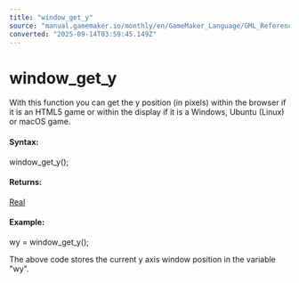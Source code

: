 ```yaml
---
title: "window_get_y"
source: "manual.gamemaker.io/monthly/en/GameMaker_Language/GML_Reference/Cameras_And_Display/The_Game_Window/window_get_y.htm"
converted: "2025-09-14T03:59:45.149Z"
---
```


# window\_get\_y

With this function you can get the y position (in pixels) within the browser if it is an HTML5 game or within the display if it is a Windows, Ubuntu (Linux) or macOS game.

#### Syntax:

window\_get\_y();

#### Returns:

[Real](../../../../../../../GameMaker_Language/GML_Overview/Data_Types.md)

#### Example:

wy = window\_get\_y();

The above code stores the current y axis window position in the variable "wy".